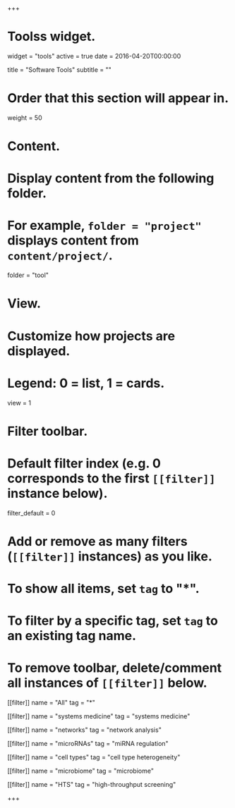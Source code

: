 +++
# Toolss widget.
widget = "tools"
active = true
date = 2016-04-20T00:00:00

title = "Software Tools"
subtitle = ""

# Order that this section will appear in.
weight = 50

# Content.
# Display content from the following folder.
# For example, `folder = "project"` displays content from `content/project/`.
folder = "tool"

# View.
# Customize how projects are displayed.
# Legend: 0 = list, 1 = cards.
view = 1

# Filter toolbar.

# Default filter index (e.g. 0 corresponds to the first `[[filter]]` instance below).
filter_default = 0

# Add or remove as many filters (`[[filter]]` instances) as you like.
# To show all items, set `tag` to "*".
# To filter by a specific tag, set `tag` to an existing tag name.
# To remove toolbar, delete/comment all instances of `[[filter]]` below.
[[filter]]
  name = "All"
  tag = "*"

[[filter]]
  name = "systems medicine"
  tag = "systems medicine"

[[filter]]
  name = "networks"
  tag = "network analysis"

[[filter]]
  name = "microRNAs"
  tag = "miRNA regulation"

[[filter]]
  name = "cell types"
  tag = "cell type heterogeneity"

[[filter]]
  name = "microbiome"
  tag = "microbiome"

[[filter]]
  name = "HTS"
  tag = "high-throughput screening"

+++

